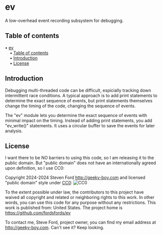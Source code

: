 # ev
A low-overhead event recording subsystem for debugging.


## Table of contents

<!-- mdtoc-start -->
&bull; [ev](#ev)  
&nbsp;&nbsp;&nbsp;&nbsp;&bull; [Table of contents](#table-of-contents)  
&nbsp;&nbsp;&nbsp;&nbsp;&bull; [Introduction](#introduction)  
&nbsp;&nbsp;&nbsp;&nbsp;&bull; [License](#license)  
<!-- TOC created by '../mdtoc/mdtoc.pl README.md' (see https://github.com/fordsfords/mdtoc) -->
<!-- mdtoc-end -->


## Introduction

Debugging multi-threaded code can be difficult,
espicially tracking down intermittent race conditions.
A typical approach is to add print statements to determine the
exact sequence of events,
but print statements themselves change the timing of the code,
changing the sequence of events.

The "ev" module lets you determine the exact sequence of events
with minimal impact on the timing.
Instead of adding print statements, you add "ev_write()" statements.
It uses a circular buffer to save the events for later analysis.


## License

I want there to be NO barriers to using this code, so I am releasing it to the public domain.  But "public domain" does not have an internationally agreed upon definition, so I use CC0:

Copyright 2024-2024 Steven Ford http://geeky-boy.com and licensed
"public domain" style under
[CC0](http://creativecommons.org/publicdomain/zero/1.0/):
![CC0](https://licensebuttons.net/p/zero/1.0/88x31.png "CC0")

To the extent possible under law, the contributors to this project have
waived all copyright and related or neighboring rights to this work.
In other words, you can use this code for any purpose without any
restrictions.  This work is published from: United States.  The project home
is https://github.com/fordsfords/ev

To contact me, Steve Ford, project owner, you can find my email address
at http://geeky-boy.com.  Can't see it?  Keep looking.

